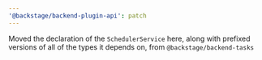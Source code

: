 ```yaml
---
'@backstage/backend-plugin-api': patch
---
```


Moved the declaration of the `SchedulerService` here, along with prefixed versions of all of the types it depends on, from `@backstage/backend-tasks`
